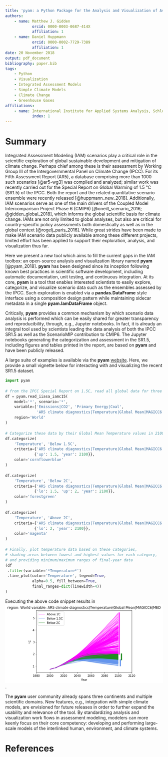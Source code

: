 ```yaml
---
title: 'pyam: a Python Package for the Analysis and Visualization of Assessment Models'
authors:
    - name: Matthew J. Gidden
	        orcid: 0000-0003-0687-414X
		    affiliation: 1
    - name: Daniel Huppmann
	        orcid: 0000-0002-7729-7389
		    affiliation: 1
date: 20 November 2018
output: pdf_document
bibliography: paper.bib
tags:
	- Python
	- Visualization
	- Integrated Assessment Models
	- Simple Climate Models
	- Climate Change
	- Greenhouse Gases
affiliations:
    - name: International Institute for Applied Systems Analysis, Schlossplatz 1, A-2361 Laxenburg, Austria
			index: 1
---
```


# Summary

Integrated Assessment Modeling (IAM) scenarios play a critical role in the
scientific exploration of global sustainable development and mitigation of
climate change. Perhaps chief among these is their assessment by Working Group
III of the Intergovernmental Panel on Climate Change (IPCC). For its Fifth
Assessment Report (AR5), a database comprising more than 1000 such scenarios
[@ar5-wg3] was compiled and analyzed; similar work was recently carried out for
the Special Report on Global Warming of 1.5 °C (SR1.5) of the IPCC. Both the
report and the related quantitative scenario ensemble were recently released
[@huppmann_new_2018]. Additionally, IAM scenarios serve as one of the main
drivers of the Coupled Model Intercomparison Project Phase 6 (CMIP6)
[@oneill_scenario_2016; @gidden_global_2018], which informs the global
scientific basis for climate change. IAMs are not only limited to global
analyses, but also are critical for country-specific policy assessments both
domestically as well as in the global context [@rogelj_paris_2016].  While great
strides have been made to make IAM scenario data publicly available among these
different projects, limited effort has been applied to support their
exploration, analysis, and visualization thus far.

Here we present a new tool which aims to fill the current gaps in the IAM
toolbox: an open-source analysis and visualization library named __pyam__
[@pyam_2018]. __pyam__ has been designed since its inception following known
best practices in scientific software development, including automatic
documentation, unit testing, and continuous integration. At its core, __pyam__
is a tool that enables interested scientists to easily explore, categorize, and
visualize scenario data such as the ensembles assessed by the IPCC. Such
exploration is enabled via a __pandas.DataFrame__ style interface using a
composition design pattern while maintaining sidecar metadata in a single
__pyam.IamDataFrame__ object. 

Critically, __pyam__ provides a common mechanism by which scenario data analysis
is performed which can be easily shared for greater transparency and
reproducibility, through, e.g., Jupyter notebooks. In fact, it is already an
integral tool used by scientists leading the data analysis of both the IPCC
SR1.5 as well as the ScenarioMIP contribution to CMIP6. The Jupyter notebooks
generating the categorization and assessment in the SR1.5, including figures and
tables printed in the report, are based on __pyam__ and have been publicly
released.

A large suite of examples is available via the __pyam__
[website](https://data.ene.iiasa.ac.at/software/pyam/). Here, we provide a small
vignette below for interacting with and visualizing the recent SR1.5 dataset.


```python
import pyam

# from the IPCC Special Report on 1.5C, read all global data for three variables
df = pyam.read_iiasa_iamc15(
    model='*', scenario='*',
    variable=['Emissions|CO2', 'Primary Energy|Coal', 
              'AR5 climate diagnostics|Temperature|Global Mean|MAGICC6|MED'], 
    region='World'
)

# Categorize these data by their Global Mean Temperature values in 2100
df.categorize(
    'Temperature', 'Below 1.5C',
    criteria={'AR5 climate diagnostics|Temperature|Global Mean|MAGICC6|MED': 
             {'up': 1.5, 'year': 2100}},
    color='cornflowerblue'
)

df.categorize(
    'Temperature', 'Below 2C',
    criteria={'AR5 climate diagnostics|Temperature|Global Mean|MAGICC6|MED': 
             {'lo': 1.5, 'up': 2, 'year': 2100}},
    color='forestgreen'
)

df.categorize(
    'Temperature', 'Above 2C',
    criteria={'AR5 climate diagnostics|Temperature|Global Mean|MAGICC6|MED': 
             {'lo': 2, 'year': 2100}},
    color='magenta'
)

# Finally, plot temperature data based on these categories,
# shading areas between lowest and highest values for each category,
# and providing minimum/maximum ranges of final-year data
(df
 .filter(variable='*Temperature*')
 .line_plot(color='Temperature', legend=True, 
            alpha=0.5, fill_between=True, 
            final_ranges=dict(linewidth=4))
)
```

Executing the above code snippet results in ![the following figure](paper.png).

The __pyam__ user community already spans three continents and multiple
scientific domains. New features, e.g., integration with simple climate models,
are envisioned for future releases in order to further expand the usability and
relevance of the tool. By standardizing analysis and visualization work flows in
assessment modeling, modelers can more keenly focus on their core competency:
developing and performing large-scale models of the interlinked human,
environment, and climate systems.

# References
